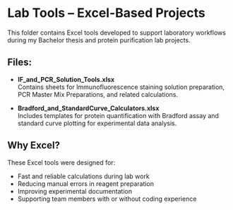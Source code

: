 # Lab Tools – Excel-Based Projects

This folder contains Excel tools developed to support laboratory workflows during my Bachelor thesis and protein purification lab projects.

## Files:

- **IF_and_PCR_Solution_Tools.xlsx**  
  Contains sheets for Immunofluorescence staining solution preparation, PCR Master Mix Preparations, and related calculations.

- **Bradford_and_StandardCurve_Calculators.xlsx**  
  Includes templates for protein quantification with Bradford assay and standard curve plotting for experimental data analysis.

## Why Excel?
These Excel tools were designed for:

-  Fast and reliable calculations during lab work
-  Reducing manual errors in reagent preparation
-  Improving experimental documentation
-  Supporting team members with or without coding experience

